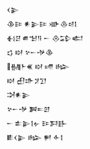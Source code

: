 <div class='block'>
<div class='line'>𒌋𒉌</div>
<div class='line'>𒆠𒄿 𒀭𒉌𒄿 𒀝𒁲𒁀𒋙</div>
<div class='line'>𒈬𒆪 𒌑𒈠𒀀 𒀸 𒊮𒁉𒅗</div>
<div class='line'>𒌓 𒊭 𒆳𒀸𒋩𒆠</div>
<div class='line'>𒉆𒈨𒌍 𒊭 𒋬 𒈗</div>
<div class='line'>𒊭 𒌷𒈥𒋡𒋛</div>
<div class='line'>𒋫𒀭𒉌</div>
<div class='line'>𒆳𒀸𒋩 𒀉𒋰𒇻</div>
<div class='line'>𒀸 𒉺𒉌𒋙𒉡 𒄿𒁕𒃲</div>
<div class='line'>𒀾𒌋𒉌 𒈗 𒂍 𒅆𒋙</div>
</div>